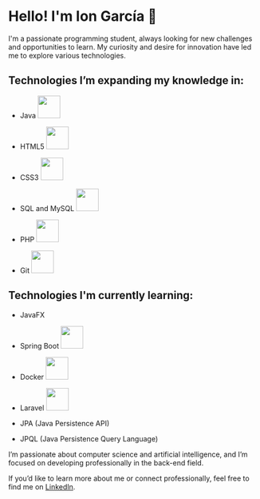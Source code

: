 # Hello! I'm Ion García 👋

I'm a passionate programming student, always looking for new challenges and opportunities to learn. My curiosity and desire for innovation have led me to explore various technologies.

## Technologies I’m expanding my knowledge in:

- Java <img src="https://cdn.jsdelivr.net/gh/devicons/devicon/icons/java/java-original.svg" width="45" height="45">

- HTML5 <img src="https://cdn.jsdelivr.net/gh/devicons/devicon/icons/html5/html5-original.svg" width="45" height="45">

- CSS3 <img src="https://cdn.jsdelivr.net/gh/devicons/devicon/icons/css3/css3-original.svg" width="45" height="45">

- SQL and MySQL <img src="https://cdn.jsdelivr.net/gh/devicons/devicon/icons/mysql/mysql-original.svg" width="45" height="45">

- PHP <img src="https://cdn.jsdelivr.net/gh/devicons/devicon/icons/php/php-original.svg" width="45" height="45">

- Git <img src="https://cdn.jsdelivr.net/gh/devicons/devicon/icons/git/git-original.svg" width="45" height="45">

## Technologies I'm currently learning:

- JavaFX

- Spring Boot <img src="https://cdn.jsdelivr.net/gh/devicons/devicon/icons/spring/spring-original.svg" width="45" height="45">

- Docker <img src="https://cdn.jsdelivr.net/gh/devicons/devicon/icons/docker/docker-original.svg" width="45" height="45">

- Laravel <img src="https://upload.wikimedia.org/wikipedia/commons/thumb/9/9a/Laravel.svg/1200px-Laravel.svg.png" width="45" height="45">

- JPA (Java Persistence API)

- JPQL (Java Persistence Query Language)
  
I’m passionate about computer science and artificial intelligence, and I’m focused on developing professionally in the back-end field.

If you’d like to learn more about me or connect professionally, feel free to find me on [LinkedIn](https://www.linkedin.com/in/ion-garc%C3%ADa-rodr%C3%ADguez-b278502b4/).
